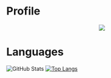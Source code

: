 # Profile
<p align = "center">
    <img src = "https://discord.c99.nl/widget/theme-2/565667519373901853.png"/>
</p>


# Languages
![GitHub Stats](https://github-readme-stats.vercel.app/api?username=AimchuDev&theme=radical)
[![Top Langs](https://github-readme-stats.vercel.app/api/top-langs/?username=Aimchu)](https://github.com/anuraghazra/github-readme-stats&theme=radical)
